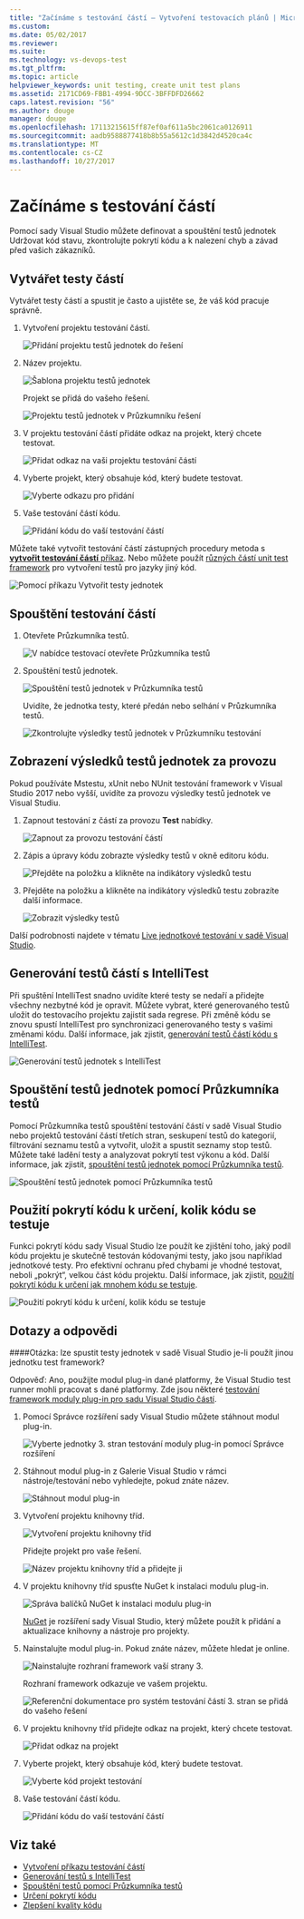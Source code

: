 ```yaml
---
title: "Začínáme s testování částí – Vytvoření testovacích plánů | Microsoft Docs"
ms.custom: 
ms.date: 05/02/2017
ms.reviewer: 
ms.suite: 
ms.technology: vs-devops-test
ms.tgt_pltfrm: 
ms.topic: article
helpviewer_keywords: unit testing, create unit test plans
ms.assetid: 2171CD69-FBB1-4994-9DCC-3BFFDFD26662
caps.latest.revision: "56"
ms.author: douge
manager: douge
ms.openlocfilehash: 17113215615ff87ef0af611a5bc2061ca0126911
ms.sourcegitcommit: aadb9588877418b8b55a5612c1d3842d4520ca4c
ms.translationtype: MT
ms.contentlocale: cs-CZ
ms.lasthandoff: 10/27/2017
---
```

# <a name="get-started-with-unit-testing"></a>Začínáme s testování částí

Pomocí sady Visual Studio můžete definovat a spouštění testů jednotek Udržovat kód stavu, zkontrolujte pokrytí kódu a k nalezení chyb a závad před vašich zákazníků.

<a name="create-tests"></a>
## <a name="create-unit-tests"></a>Vytvářet testy částí

Vytvářet testy částí a spustit je často a ujistěte se, že váš kód pracuje správně.

1. Vytvoření projektu testování částí.
        
   ![Přidání projektu testů jednotek do řešení](media/createunittest1.png)
    
1. Název projektu.
        
   ![Šablona projektu testů jednotek](media/createunittest2.png)
  
   Projekt se přidá do vašeho řešení.
    
   ![Projektu testů jednotek v Průzkumníku řešení](media/createunittest5.png)
    
1. V projektu testování částí přidáte odkaz na projekt, který chcete testovat.
        
   ![Přidat odkaz na vaši projektu testování částí](media/createunittest6.png)
    
1. Vyberte projekt, který obsahuje kód, který budete testovat.
        
   ![Vyberte odkazu pro přidání](media/createunittest7.png)
    
1. Vaše testování částí kódu.

   ![Přidání kódu do vaší testování částí](media/createunittest8.png) 

Můžete také vytvořit testování částí zástupných procedury metoda s [ **vytvořit testování částí** příkaz](create-unit-tests-menu.md).
Nebo můžete použít [různých částí unit test framework](#frameworks) pro vytvoření testů pro jazyky jiný kód.

![Pomocí příkazu Vytvořit testy jednotek](media/createunittestcommand2.png)

## <a name="run-unit-tests"></a>Spouštění testování částí

1. Otevřete Průzkumníka testů.
        
   ![V nabídce testovací otevřete Průzkumníka testů](media/rununittest1.png) 

1. Spouštění testů jednotek.
        
   ![Spouštění testů jednotek v Průzkumníka testů](media/rununittest2.png) 

   Uvidíte, že jednotka testy, které předán nebo selhání v Průzkumníka testů.
      
   ![Zkontrolujte výsledky testů jednotek v Průzkumníku testování](media/rununittest3.png) 

## <a name="view-live-unit-test-results"></a>Zobrazení výsledků testů jednotek za provozu

Pokud používáte Mstestu, xUnit nebo NUnit testování framework v Visual Studio 2017 nebo vyšší, uvidíte za provozu výsledky testů jednotek ve Visual Studiu.

1. Zapnout testování z částí za provozu **Test** nabídky.

   ![Zapnout za provozu testování částí](media/live-test-results-start.png) 

1. Zápis a úpravy kódu zobrazte výsledky testů v okně editoru kódu.

   ![Přejděte na položku a klikněte na indikátory výsledků testu](media/live-test-results-ui.png) 

1. Přejděte na položku a klikněte na indikátory výsledků testu zobrazíte další informace.

   ![Zobrazit výsledky testů](media/live-test-results-details.png) 

Další podrobnosti najdete v tématu [Live jednotkové testování v sadě Visual Studio](https://blogs.msdn.microsoft.com/visualstudio/2016/11/18/live-unit-testing-visual-studio-2017-rc/).

<a name="intellitest"></a>
## <a name="generate-unit-tests-with-intellitest"></a>Generování testů částí s IntelliTest

Při spuštění IntelliTest snadno uvidíte které testy se nedaří a přidejte všechny nezbytné kód je opravit. Můžete vybrat, které generovaného testů uložit do testovacího projektu zajistit sada regrese. Při změně kódu se znovu spustí IntelliTest pro synchronizaci generovaného testy s vašimi změnami kódu. Další informace, jak zjistit, [generování testů částí kódu s IntelliTest](https://docs.microsoft.com/visualstudio/test/generate-unit-tests-for-your-code-with-intellitest).

![Generování testů jednotek s IntelliTest](media/intellitest.png)

<a name="unit-tests"></a>
## <a name="run-unit-tests-with-test-explorer"></a>Spouštění testů jednotek pomocí Průzkumníka testů

Pomocí Průzkumníka testů spouštění testování částí v sadě Visual Studio nebo projektů testování částí třetích stran, seskupení testů do kategorií, filtrování seznamu testů a vytvořit, uložit a spustit seznamy stop testů. Můžete také ladění testy a analyzovat pokrytí test výkonu a kód. Další informace, jak zjistit, [spouštění testů jednotek pomocí Průzkumníka testů](https://docs.microsoft.com/visualstudio/test/run-unit-tests-with-test-explorer).

![Spouštění testů jednotek pomocí Průzkumníka testů](media/testexplorer.png)

<a name="code-coverage"></a>
## <a name="use-code-coverage-to-determine-how-much-code-is-being-tested"></a>Použití pokrytí kódu k určení, kolik kódu se testuje

Funkci pokrytí kódu sady Visual Studio lze použít ke zjištění toho, jaký podíl kódu projektu je skutečně testován kódovanými testy, jako jsou například jednotkové testy. Pro efektivní ochranu před chybami je vhodné testovat, neboli „pokrýt“, velkou část kódu projektu. Další informace, jak zjistit, [použití pokrytí kódu k určení jak mnohem kódu se testuje](https://docs.microsoft.com/visualstudio/test/using-code-coverage-to-determine-how-much-code-is-being-tested).

![Použití pokrytí kódu k určení, kolik kódu se testuje](media/codecoverage.png)

## <a name="q--a"></a>Dotazy a odpovědi

<!-- BEGINSECTION class="m-qanda" -->

<a name="frameworks"></a>
####Otázka: lze spustit testy jednotek v sadě Visual Studio je-li použít jinou jednotku test framework?

Odpověď: Ano, použijte modul plug-in dané platformy, že Visual Studio test runner mohli pracovat s dané platformy. Zde jsou některé [testování framework moduly plug-in pro sadu Visual Studio částí](http://go.microsoft.com/fwlink/?LinkID=246630).

1. Pomocí Správce rozšíření sady Visual Studio můžete stáhnout modul plug-in.
        
   ![Vyberte jednotky 3. stran testování moduly plug-in pomocí Správce rozšíření](media/install3rdpartyunittestframeworks1.png) 

1. Stáhnout modul plug-in z Galerie Visual Studio v rámci nástroje/testování nebo vyhledejte, pokud znáte název.
        
   ![Stáhnout modul plug-in](media/install3rdpartyunittestframeworks2.png) 

1. Vytvoření projektu knihovny tříd.
        
   ![Vytvoření projektu knihovny tříd](media/create3rdpartyunittest1.png) 

   Přidejte projekt pro vaše řešení.
    
   ![Název projektu knihovny tříd a přidejte ji](media/create3rdpartyunittest3.png) 

1. V projektu knihovny tříd spusťte NuGet k instalaci modulu plug-in.

   ![Správa balíčků NuGet k instalaci modulu plug-in](media/create3rdpartyunittest3a.png) 

   [NuGet](https://www.nuget.org/) je rozšíření sady Visual Studio, který můžete použít k přidání a aktualizace knihovny a nástroje pro projekty.

1. Nainstalujte modul plug-in. Pokud znáte název, můžete hledat je online.

   ![Nainstalujte rozhraní framework vaší strany 3.](media/create3rdpartyunittest4.png) 

   Rozhraní framework odkazuje ve vašem projektu.
        
   ![Referenční dokumentace pro systém testování částí 3. stran se přidá do vašeho řešení](media/create3rdpartyunittest6.png) 

1. V projektu knihovny tříd přidejte odkaz na projekt, který chcete testovat.
        
   ![Přidat odkaz na projekt](media/createunittest6.png) 

1. Vyberte projekt, který obsahuje kód, který budete testovat.
        
   ![Vyberte kód projekt testování](media/createunittest7.png) 

1. Vaše testování částí kódu.

   ![Přidání kódu do vaší testování částí](media/create3rdpartyunittest7.png)   

<!-- ENDSECTION -->

## <a name="see-also"></a>Viz také

* [Vytvoření příkazu testování částí](create-unit-tests-menu.md)
* [Generování testů s IntelliTest](generate-unit-tests-for-your-code-with-intellitest.md)
* [Spouštění testů pomocí Průzkumníka testů](run-unit-tests-with-test-explorer.md)
* [Určení pokrytí kódu](using-code-coverage-to-determine-how-much-code-is-being-tested.md)
* [Zlepšení kvality kódu](improve-code-quality.md)
